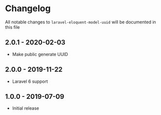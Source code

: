 # Changelog

All notable changes to `laravel-eloquent-model-uuid` will be documented in this file

## 2.0.1 - 2020-02-03

- Make public generate UUID

## 2.0.0 - 2019-11-22

- Laravel 6 support

## 1.0.0 - 2019-07-09

- Initial release
